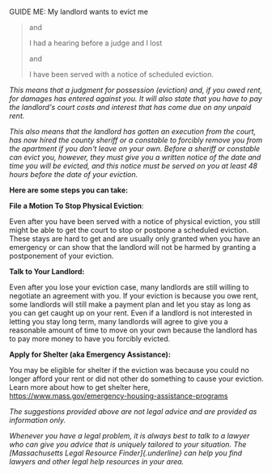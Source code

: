 GUIDE ME: My landlord wants to evict me

> and
>
> I had a hearing before a judge and I lost
>
> and
>
> I have been served with a notice of scheduled eviction.

*This means that a judgment for possession (eviction) and, if you owed
rent, for damages has entered against you. It will also state that you
have to pay the landlord's court costs and interest that has come due on
any unpaid rent.*

*This also means that the landlord has gotten an execution from the
court, has now hired the county sheriff or a constable to forcibly
remove you from the apartment if you don't leave on your own. Before a
sheriff or constable can evict you, however, they must give you a
written notice of the date and time you will be evicted, and this notice
must be served on you at least 48 hours before the date of your
eviction.*

**Here are some steps you can take:**

**File a Motion To Stop Physical Eviction**:

Even after you have been served with a notice of physical eviction, you
still might be able to get the court to stop or postpone a scheduled
eviction. These stays are hard to get and are usually only granted when
you have an emergency or can show that the landlord will not be harmed
by granting a postponement of your eviction.

**Talk to Your Landlord:**

Even after you lose your eviction case, many landlords are still willing
to negotiate an agreement with you. If your eviction is because you owe
rent, some landlords will still make a payment plan and let you stay as
long as you can get caught up on your rent. Even if a landlord is not
interested in letting you stay long term, many landlords will agree to
give you a reasonable amount of time to move on your own because the
landlord has to pay more money to have you forcibly evicted.

**Apply for Shelter (aka Emergency Assistance):**

You may be eligible for shelter if the eviction was because you could no
longer afford your rent or did not other do something to cause your
eviction. Learn more about how to get shelter here,
<https://www.mass.gov/emergency-housing-assistance-programs>

*The suggestions provided above are not legal advice and are provided as
information only.*

*Whenever you have a legal problem, it is always best to talk to a
lawyer who can give you advice that is uniquely tailored to your
situation. The [Massachusetts Legal Resource Finder]{.underline} can
help you find lawyers and other legal help resources in your area.*
